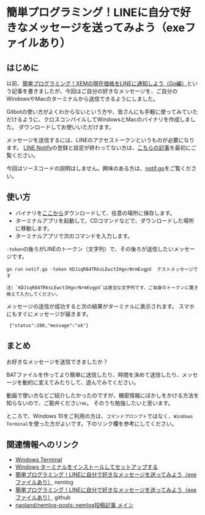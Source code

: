 # 簡単プログラミング！LINEに自分で好きなメッセージを送ってみよう（exeファイルあり）

## はじめに

以前、[簡単プログラミング！XEMの現在価格をLINEに通知しよう（Go編）](https://nemlog.nem.social/blog/53471)という記事を書きましたが、今回はご自分の好きなメッセージを、ご自分のWindowsやMacのターミナルから送信できるようにしました。

Gitbotの使い方がよくわからないという方や、皆さんにも手軽に使ってみていただけるように、クロスコンパイルしてWindowsとMacのバイナリを作成しました。
ダウンロードしてお使いいただけます。

メッセージを送信するには、LINEのアクセストークンというものが必要になります。
[LINE Notify](https://notify-bot.line.me/ja/)の登録と設定が終わってない方は、[こちらの記事](https://nemlog.nem.social/blog/53471)を最初にご覧ください。

今回はソースコードの説明はしません。興味のある方は、[notif.go](https://github.com/naoland/nemlog-54152/blob/main/notif.go)をご覧ください。

## 使い方

- バイナリを[ここから](https://github.com/naoland/nemlog-54152/releases/tag/v1.0)ダウンロードして、任意の場所に保存します。
- ターミナルアプリを起動して、CDコマンドなどで、ダウンロードした場所に移動します。
- ターミナルアプリで次のコマンドを入力します。

`-token`の後ろがLINEのトークン（文字列）で、その後ろが送信したいメッセージです。

```
go run notif.go -token KDJiqR84TRksLEwctIHgxrNrmEvgpV  テストメッセージです

注）`KDJiqR84TRksLEwctIHgxrNrmEvgpV`は適当な文字列です、ご自身のトークンに置き換えて入力してください。
```
メッセージの送信が成功すると次の結果がターミナルに表示されます。
スマホにもすぐにメッセージが届きます。

```
 {"status":200,"message":"ok"}
```

## まとめ

お好きなメッセージを送信できましたか？

BATファイルを作ってより簡単に送信したり、時間を決めて送信したり、メッセージを動的に変えてみたりして、遊んでみてください。

動画で使い方などご紹介したかったのですが、機密情報にぼかしをかける方法を知らないので、ご勘弁くださいｗ。
そのうち勉強したいと思います。

ところで、Windows 10をご利用の方は、`コマンドプロンプト`ではなく、`Windows Terminal`を使った方がよいです。下のリンク欄を参考にしてください。

## 関連情報へのリンク

- [Windows Terminal](https://www.microsoft.com/ja-jp/p/windows-terminal/9n0dx20hk701?rtc=1&activetab=pivot:overviewtab)
- [Windows ターミナルをインストールしてセットアップする](https://docs.microsoft.com/ja-jp/windows/terminal/get-started)
- [簡単プログラミング！LINEに自分で好きなメッセージを送ってみよう（exeファイルあり）](https://nemlog.nem.social/blog/54152) nemlog
- [簡単プログラミング！LINEに自分で好きなメッセージを送ってみよう（exeファイルあり）](https://github.com/naoland/nemlog-54152) github
- [naoland/nemlog-posts: nemlog投稿記事 メイン](https://github.com/naoland/nemlog-posts)
